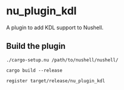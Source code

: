 # nu_plugin_kdl
A plugin to add KDL support to Nushell.

## Build the plugin
```nushell
./cargo-setup.nu /path/to/nushell/nushell/
```
```nushell
cargo build --release
```
```nushell
register target/release/nu_plugin_kdl
```
